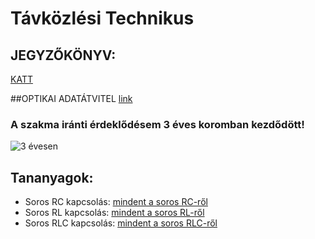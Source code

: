 # Távközlési Technikus

## JEGYZŐKÖNYV:
[KATT](https://sandorpeteer.github.io/tavkozles/DVB-T_meres_SP)

##OPTIKAI ADATÁTVITEL
[link](https://docs.google.com/document/d/1dnqqqghsqOKc_PRbdLQtqtarTR4-t_Bkibqxh3Sk_7Y/edit?usp=sharing)

### A szakma iránti érdeklődésem 3 éves koromban kezdődött! 
![3 évesen](https://sandorpeteer.github.io/tavkozles/Peti3evesen.jpg)

## Tananyagok:

- Soros RC kapcsolás: [mindent a soros RC-ről](https://sandorpeteer.github.io/tavkozles/soros_rc.pdf)
- Soros RL kapcsolás: [mindent a soros RL-ről](https://sandorpeteer.github.io/tavkozles/soros_rl.pdf)
- Soros RLC kapcsolás: [mindent a soros RLC-ről](https://sandorpeteer.github.io/tavkozles/soros_rlc.pdf)

